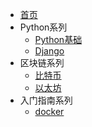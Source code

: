 * [首页](/)
* Python系列
  - [Python基础](python/basic_nav.md)
  - [Django](python/django_nav.md)
* 区块链系列
  - [比特币](blockchain/bitcoin_nav.md)
  - [以太坊](blockchain/etherum_nav.md)
* 入门指南系列
  - [docker](quickstart/docker_nav.md)
